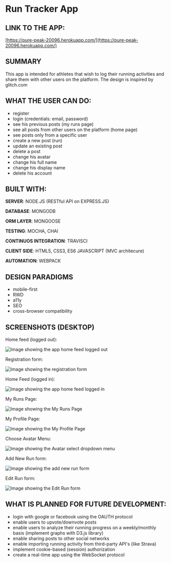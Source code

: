# Run Tracker App

## LINK TO THE APP:
[https://pure-peak-20096.herokuapp.com/](https://pure-peak-20096.herokuapp.com/)

## SUMMARY
This app is intended for athletes that wish to log their running activities and share them with other users on the platform. The design is inspired by glitch.com

## WHAT THE USER CAN DO:

* register
* login (credentials: email, password)
* see his previous posts (my runs page)
* see all posts from other users on the platform (home page)
* see posts only from a specific user
* create a new post (run)
* update an existing post
* delete a post
* change his avatar
* change his full name
* change his display name
* delete his account

## BUILT WITH:

**SERVER**: NODE.JS (RESTful API on EXPRESS.JS)

**DATABASE**: MONGODB

**ORM LAYER**: MONGOOSE

**TESTING**: MOCHA, CHAI

**CONTINUOS INTEGRATION**: TRAVISCI

**CLIENT SIDE**: HTML5, CSS3, ES6 JAVASCRIPT (MVC architecure)

**AUTOMATION**: WEBPACK

## DESIGN PARADIGMS

* mobile-first
* RWD
* a11y
* SEO
* cross-browser compatibility

## SCREENSHOTS (DESKTOP)

Home feed (logged out):

![Image showing the app home feed logged out](app/public/dist/img/homeFeed1.png "Home feed logged out")

Registration form:

![Image showing the registration form](app/public/dist/img/registerForm.png "Registration form")

Home Feed (logged in):

![Image showing the app home feed logged in](app/public/dist/img/homeFeed2.png "Home feed logged in")

My Runs Page:

![Image showing the My Runs Page](app/public/dist/img/MyRuns.png "My Runs")

My Profile Page:

![Image showing the My Profile Page](app/public/dist/img/myProfileEdit.png "My Profile")

Choose Avatar Menu:

![Image showing the Avatar select dropdown menu](app/public/dist/img/chooseAvatar.png "Choose Avatar")


Add New Run form:

![Image showing the add new run form](app/public/dist/img/addNewRunForm.png "Add New Run form")

Edit Run form:

![Image showing the Edit Run form](app/public/dist/img/editRun.png "Edit Run form")

## WHAT IS PLANNED FOR FUTURE DEVELOPMENT:
* login with google or facebook using the OAUTH protocol
* enable users to upvote/downvote posts
* enable users to analyze their running progress on a weekly/monthly basis (implement graphs with D3.js library)
* enable sharing posts to other social networks
* enable importing running activity from third-party API's (like Strava)
* implement cookie-based (session) authorization
* create a real-time app using the WebSocket protocol
